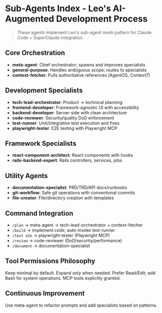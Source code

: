 # Sub-Agents Index - Leo's AI-Augmented Development Process

> These agents implement Leo's sub-agent mesh pattern for Claude Code + SuperClaude integration.

## Core Orchestration
- **meta-agent**: Chief orchestrator; spawns and improves specialists
- **general-purpose**: Handles ambiguous scope; routes to specialists  
- **context-fetcher**: Pulls authoritative references (AgentOS, Context7)

## Development Specialists
- **tech-lead-orchestrator**: Product → technical planning
- **frontend-developer**: Framework-agnostic UI with accessibility
- **backend-developer**: Server-side with clean architecture
- **code-reviewer**: Security/quality DoD enforcement
- **test-runner**: Unit/integration test execution and fixes
- **playwright-tester**: E2E testing with Playwright MCP

## Framework Specialists
- **react-component-architect**: React components with hooks
- **rails-backend-expert**: Rails controllers, services, jobs

## Utility Agents
- **documentation-specialist**: PRD/TRD/API docs/runbooks
- **git-workflow**: Safe git operations with conventional commits
- **file-creator**: File/directory creation with templates

## Command Integration
- `/plan` → meta-agent → tech-lead-orchestrator + context-fetcher
- `/build` → implement code; auto-invoke test-runner
- `/test e2e` → playwright-tester (Playwright MCP)
- `/review` → code-reviewer (DoD/security/performance)
- `/document` → documentation-specialist

## Tool Permissions Philosophy
Keep minimal by default. Expand only when needed. Prefer Read/Edit; add Bash for system operations. MCP tools explicitly granted.

## Continuous Improvement
Use meta-agent to refactor prompts and add specialists based on patterns.

